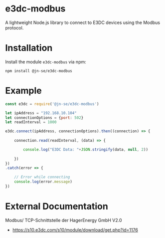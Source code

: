 # e3dc-modbus

A lightweight Node.js library to connect to E3DC devices using the Modbus protocol.

# Installation

Install the module `e3dc-modbus` via npm:

    npm install @jn-se/e3dc-modbus

# Example

```js
const e3dc = require('@jn-se/e3dc-modbus')

let ipAddress = "192.168.10.104"
let connectionOptions = {port: 502}
let readInterval = 1000

e3dc.connect(ipAddress, connectionOptions).then((connection) => {
    
    connection.read(readInterval, (data) => {

        console.log("E3DC Data: "+JSON.stringify(data, null, 2))
        
    })
})
.catch(error => {

    // Error while connecting
    console.log(error.message)
})
```

# External Documentation

Modbus/ TCP-Schnittstelle der HagerEnergy GmbH V2.0
- https://s10.e3dc.com/s10/module/download/get.php?id=1176

